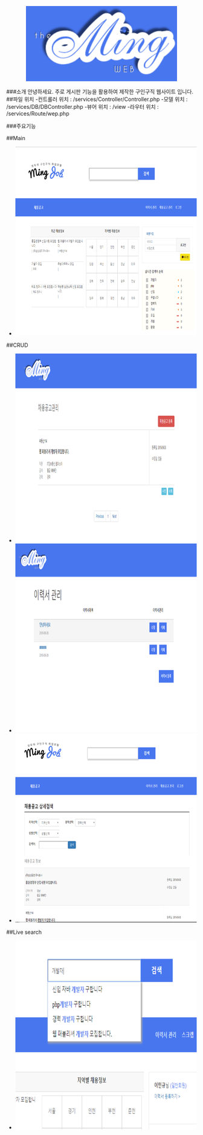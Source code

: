 <p align="center"><a href="www.ming-web.shop/Job-Site/home"><img src="https://github.com/Ming-good/Job-Site/blob/master/assets/image/Ming_logo_blue.png?raw=true" width="400"></a></p>
###소개
안녕하세요. 주로 게시판 기능을 활용하여 제작한 구인구직 웹사이트 입니다.
##파일 위치
-컨트롤러 위치 : /services/Controller/Controller.php
-모델 위치 : /services/DB/DBController.php
-뷰어 위치 : /view
-라우터 위치 : /services/Route/wep.php

###주요기능

##Main
- <img src="https://github.com/Ming-good/Job-Site/blob/master/assets/image/git/main.PNG?raw=true" width="500" height="500">

##CRUD
- <img src="https://github.com/Ming-good/Job-Site/blob/master/assets/image/git/CRUD1.PNG?raw=true" width="500" height="500">
- <img src="https://github.com/Ming-good/Job-Site/blob/master/assets/image/git/CRUD2.PNG?raw=true" width="500" height="500">
- <img src="https://github.com/Ming-good/Job-Site/blob/master/assets/image/git/CRUD3.PNG?raw=true" width="500" height="500">

##Live search
- <img src="https://github.com/Ming-good/Job-Site/blob/master/assets/image/git/live.PNG?raw=true" width="500" height="500">




